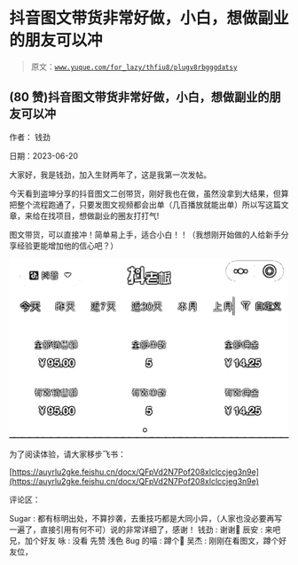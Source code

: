 # 抖音图文带货非常好做，小白，想做副业的朋友可以冲

> 原文：[`www.yuque.com/for_lazy/thfiu8/plugv8rbgggdatsy`](https://www.yuque.com/for_lazy/thfiu8/plugv8rbgggdatsy)



## (80 赞)抖音图文带货非常好做，小白，想做副业的朋友可以冲 

作者： 钱劲 

日期：2023-06-20 

大家好，我是钱劲，加入生财两年了，这是我第一次发帖。 

今天看到盗坤分享的抖音图文二创带货，刚好我也在做，虽然没拿到大结果，但算把整个流程跑通了，只要发图文视频都会出单（几百播放就能出单）所以写这篇文章，来给在找项目，想做副业的圈友打打气! 

图文带货，可以直接冲！简单易上手，适合小白！！（我想刚开始做的人给新手分享经验更能增加他的信心吧？） 

![](img/da76a495af486d940fdbc53452534fea.png) 

为了阅读体验，请大家移步飞书： 

[https://auyrlu2gke.feishu.cn/docx/QFpVd2N7Pof208xlclccjeg3n9e](https://auyrlu2gke.feishu.cn/docx/QFpVd2N7Pof208xlclccjeg3n9e) 

评论区： 

Sugar : 都有标明出处，不算抄袭，去重技巧都是大同小异，（人家也没必要再写一遍了，直接引用有何不可）说的非常详细了，感谢！ 钱劲 : 谢谢🙏 辰安 : 来吧兄，加个好友 咏 : 没看 先赞 浅色 8ug 的喵 : 蹲个🚪 吴杰 : 刚刚在看图文，蹲个好友位，